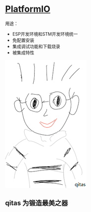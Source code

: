 ﻿# [PlatformIO](https://github.com/Qitas/PlatformIO) 

用途：

* ESP开发环境和STM开发环境统一
* 免配置安装
* 集成调试功能和下载烧录
* 被集成特性

[![sites](qitas/qitas.png)](http://www.qitas.cn)
## qitas 为锻造最美之器
